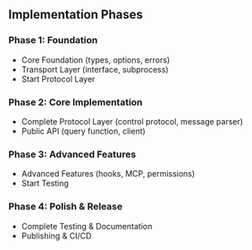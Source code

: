 ## Implementation Phases
### Phase 1: Foundation
- Core Foundation (types, options, errors)
- Transport Layer (interface, subprocess)
- Start Protocol Layer
### Phase 2: Core Implementation
- Complete Protocol Layer (control protocol, message parser)
- Public API (query function, client)
### Phase 3: Advanced Features
- Advanced Features (hooks, MCP, permissions)
- Start Testing
### Phase 4: Polish & Release
- Complete Testing & Documentation
- Publishing & CI/CD